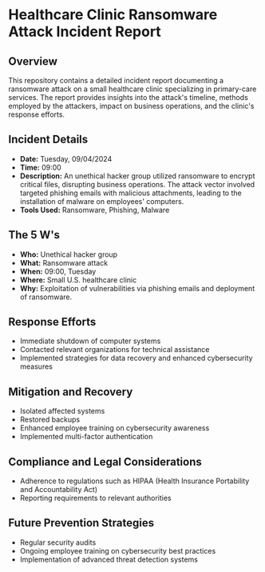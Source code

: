 # Healthcare Clinic Ransomware Attack Incident Report

## Overview
This repository contains a detailed incident report documenting a ransomware attack on a small healthcare clinic specializing in primary-care services. The report provides insights into the attack's timeline, methods employed by the attackers, impact on business operations, and the clinic's response efforts.

## Incident Details
- **Date:** Tuesday, 09/04/2024
- **Time:** 09:00
- **Description:** An unethical hacker group utilized ransomware to encrypt critical files, disrupting business operations. The attack vector involved targeted phishing emails with malicious attachments, leading to the installation of malware on employees' computers.
- **Tools Used:** Ransomware, Phishing, Malware

## The 5 W's
- **Who:** Unethical hacker group
- **What:** Ransomware attack
- **When:** 09:00, Tuesday
- **Where:** Small U.S. healthcare clinic
- **Why:** Exploitation of vulnerabilities via phishing emails and deployment of ransomware.

## Response Efforts
- Immediate shutdown of computer systems
- Contacted relevant organizations for technical assistance
- Implemented strategies for data recovery and enhanced cybersecurity measures

## Mitigation and Recovery
- Isolated affected systems
- Restored backups
- Enhanced employee training on cybersecurity awareness
- Implemented multi-factor authentication

## Compliance and Legal Considerations
- Adherence to regulations such as HIPAA (Health Insurance Portability and Accountability Act)
- Reporting requirements to relevant authorities

## Future Prevention Strategies
- Regular security audits
- Ongoing employee training on cybersecurity best practices
- Implementation of advanced threat detection systems

